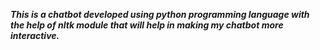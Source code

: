**_This is a chatbot developed using python programming language with the help of nltk module that will help in making my chatbot more interactive._**
